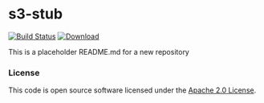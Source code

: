 
# s3-stub

[![Build Status](https://travis-ci.org/hmrc/s3-stub.svg?branch=master)](https://travis-ci.org/hmrc/s3-stub) [ ![Download](https://api.bintray.com/packages/hmrc/releases/s3-stub/images/download.svg) ](https://bintray.com/hmrc/releases/s3-stub/_latestVersion)

This is a placeholder README.md for a new repository

### License

This code is open source software licensed under the [Apache 2.0 License]("http://www.apache.org/licenses/LICENSE-2.0.html").
    
